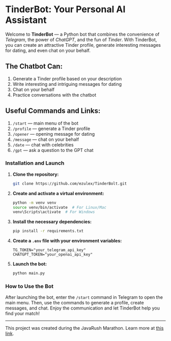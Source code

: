 # TinderBot: Your Personal AI Assistant

Welcome to **TinderBot** — a Python bot that combines the convenience of *Telegram*, the power of *ChatGPT*, and the fun of *Tinder*. With TinderBot, you can create an attractive Tinder profile, generate interesting messages for dating, and even chat on your behalf.

## The Chatbot Can:
1. Generate a Tinder profile based on your description
2. Write interesting and intriguing messages for dating
3. Chat on your behalf
4. Practice conversations with the chatbot

## Useful Commands and Links:
1. `/start` — main menu of the bot
2. `/profile` — generate a Tinder profile
3. `/opener` — opening message for dating
4. `/message` — chat on your behalf
5. `/date` — chat with celebrities
6. `/gpt` — ask a question to the GPT chat

### Installation and Launch

1. **Clone the repository:**
    ```bash
    git clone https://github.com/ezulex/TinderBolt.git
    ```

2. **Create and activate a virtual environment:**
    ```bash
    python -m venv venv
    source venv/bin/activate  # For Linux/Mac
    venv\Scripts\activate  # For Windows
    ```

3. **Install the necessary dependencies:**
    ```bash
    pip install -r requirements.txt
    ```

4. **Create a `.env` file with your environment variables:**
    ```env
    TG_TOKEN="your_telegram_api_key"
    CHATGPT_TOKEN="your_openai_api_key"
    ```

5. **Launch the bot:**
    ```bash
    python main.py
    ```

### How to Use the Bot

After launching the bot, enter the `/start` command in Telegram to open the main menu. Then, use the commands to generate a profile, create messages, and chat. Enjoy the communication and let TinderBot help you find your match!

---
This project was created during the JavaRush Marathon. Learn more at [this link](https://javarush.com/groups/python-marathon).
